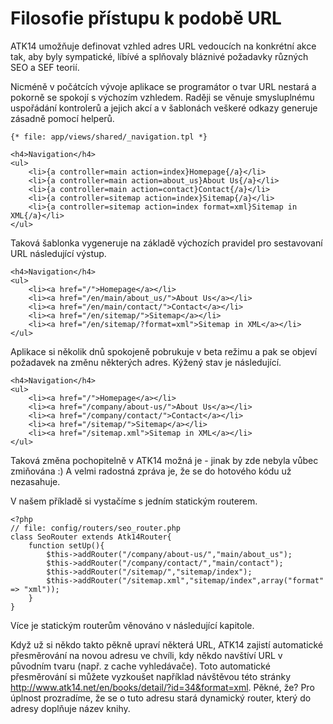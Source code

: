 Filosofie přístupu k podobě URL
===============================

ATK14 umožňuje definovat vzhled adres URL vedoucích na konkrétní akce tak, aby byly sympatické, líbívé a splňovaly bláznivé požadavky různých SEO a SEF teorií.

Nicméně v počátcích vývoje aplikace se programátor o tvar URL nestará a pokorně se spokojí s výchozím vzhledem. Raději se věnuje smysluplnému uspořádání kontrolerů a jejich akcí a
v šablonách veškeré odkazy generuje zásadně pomocí helperů.

	{* file: app/views/shared/_navigation.tpl *}

	<h4>Navigation</h4>
	<ul>
		<li>{a controller=main action=index}Homepage{/a}</li>
		<li>{a controller=main action=about_us}About Us{/a}</li>
		<li>{a controller=main action=contact}Contact{/a}</li>
		<li>{a controller=sitemap action=index}Sitemap{/a}</li>
		<li>{a controller=sitemap action=index format=xml}Sitemap in XML{/a}</li>
	</ul>

Taková šablonka vygeneruje na základě výchozích pravidel pro sestavovaní URL následující výstup.

	<h4>Navigation</h4>
	<ul>
		<li><a href="/">Homepage</a></li>
		<li><a href="/en/main/about_us/">About Us</a></li>
		<li><a href="/en/main/contact/">Contact</a></li>
		<li><a href="/en/sitemap/">Sitemap</a></li>
		<li><a href="/en/sitemap/?format=xml">Sitemap in XML</a></li>
	</ul>

Aplikace si několik dnů spokojeně pobrukuje v beta režimu a pak se objeví požadavek na změnu některých adres. Kýžený stav je následující.

	<h4>Navigation</h4>
	<ul>
		<li><a href="/">Homepage</a></li>
		<li><a href="/company/about-us/">About Us</a></li>
		<li><a href="/company/contact/">Contact</a></li>
		<li><a href="/sitemap/">Sitemap</a></li>
		<li><a href="/sitemap.xml">Sitemap in XML</a></li>
	</ul>


Taková změna pochopitelně v ATK14 možná je - jinak by zde nebyla vůbec zmiňována :) A velmi radostná zpráva je, že se do hotového kódu už nezasahuje.

V našem příkladě si vystačíme s jedním statickým routerem.

	<?php
	// file: config/routers/seo_router.php
	class SeoRouter extends Atk14Router{
		function setUp(){
			$this->addRouter("/company/about-us/","main/about_us");
			$this->addRouter("/company/contact/","main/contact");
			$this->addRouter("/sitemap/","sitemap/index");
			$this->addRouter("/sitemap.xml","sitemap/index",array("format" => "xml"));
		}
	}

Více je statickým routerům věnováno v následující kapitole.

Když už si někdo takto pěkně upraví některá URL, ATK14 zajistí automatické přesměrování na novou adresu ve chvíli, kdy někdo navštíví URL v původním tvaru (např. z cache vyhledávače).
Toto automatické přesměrování si můžete vyzkoušet například návštěvou této stránky <http://www.atk14.net/en/books/detail/?id=34&format=xml>. Pěkné, že? Pro úplnost prozradíme, že se o tuto adresu stará
dynamický router, který do adresy doplňuje název knihy.
